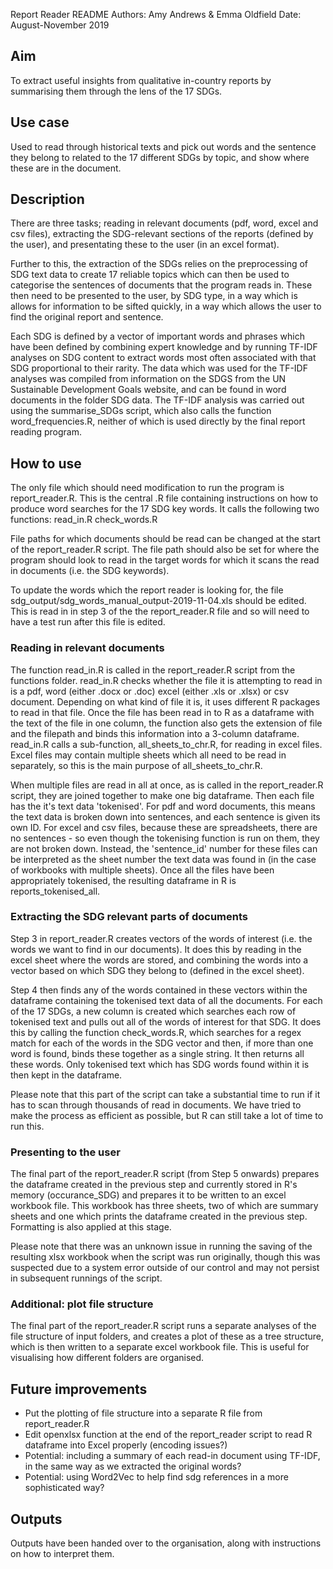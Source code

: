 Report Reader README 
Authors: Amy Andrews & Emma Oldfield
Date: August-November 2019

## Aim

To extract useful insights from qualitative in-country reports by summarising them through the lens of the 17 SDGs.

## Use case

Used to read through historical texts and pick out words and the sentence they belong to related to the 17 different SDGs by topic, and show where these are in the document.

## Description

There are three tasks; reading in relevant documents (pdf, word, excel and csv files), extracting the SDG-relevant sections of the reports (defined by the user), and presentating these to the user (in an excel format).

Further to this, the extraction of the SDGs relies on the preprocessing of SDG text data to create 17 reliable topics which can then be used to categorise the sentences of documents that the program reads in. These then need to be presented to the user, by SDG type, in a way which is allows for information to be sifted quickly, in a way which allows the user to find the original report and sentence. 

Each SDG is defined by a vector of important words and phrases which have been defined by combining expert knowledge and by running TF-IDF analyses on SDG content to extract words most often associated with that SDG proportional to their rarity. The data which was used for the TF-IDF analyses was compiled from information on the SDGS from the UN Sustainable Development Goals website, and can be found in word documents in the folder SDG data. The TF-IDF analysis was carried out using the summarise_SDGs script, which also calls the function word_frequencies.R, neither of which is used directly by the final report reading program.

## How to use

The only file which should need modification to run the program is report_reader.R. This is the central .R file containing instructions on how to produce word searches for the 17 SDG key words. It calls the following two functions:
  read_in.R 
  check_words.R

File paths for which documents should be read can be changed at the start of the report_reader.R script. The file path should also be set for where the program should look to read in the target words for which it scans the read in documents (i.e. the SDG keywords).

To update the words which the report reader is looking for, the file sdg_output/sdg_words_manual_output-2019-11-04.xls should be edited. This is read in in step 3 of the the report_reader.R file and so will need to have a test run after this file is edited.

### Reading in relevant documents 

The function read_in.R is called in the report_reader.R script from the functions folder. read_in.R checks whether the file it is attempting to read in is a pdf, word (either .docx or .doc) excel (either .xls or .xlsx) or csv document. Depending on what kind of file it is, it uses different R packages to read in that file. Once the file has been read in to R as a dataframe with the text of the file in one column, the function also gets the extension of file and the filepath and binds this information into a 3-column dataframe. read_in.R calls a sub-function, all_sheets_to_chr.R, for reading in excel files. Excel files may contain multiple sheets which all need to be read in separately, so this is the main purpose of all_sheets_to_chr.R.

When multiple files are read in all at once, as is called in the report_reader.R script, they are joined together to make one big dataframe. 
Then each file has the it's text data 'tokenised'. For pdf and word documents, this means the text data is broken down into sentences, and each sentence is given its own ID. For excel and csv files, because these are spreadsheets, there are no sentences - so even though the tokenising function is run on them, they are not broken down. Instead, the 'sentence_id' number for these files can be interpreted as the sheet number the text data was found in (in the case of workbooks with multiple sheets). Once all the files have been appropriately tokenised, the resulting dataframe in R is reports_tokenised_all. 

### Extracting the SDG relevant parts of documents

Step 3 in report_reader.R creates vectors of the words of interest (i.e. the words we want to find in our documents). It does this by reading in the excel sheet where the words are stored, and combining the words into a vector based on which SDG they belong to (defined in the excel sheet).

Step 4 then finds any of the words contained in these vectors within the dataframe containing the tokenised text data of all the documents. For each of the 17 SDGs, a new column is created which searches each row of tokenised text and pulls out all of the words of interest for that SDG. It does this by calling the function check_words.R, which searches for a regex match for each of the words in the SDG vector and then, if more than one word is found, binds these together as a single string. It then returns all these words. Only tokenised text which has SDG words found within it is then kept in the dataframe.

Please note that this part of the script can take a substantial time to run if it has to scan through thousands of read in documents. We have tried to make the process as efficient as possible, but R can still take a lot of time to run this.

### Presenting to the user

The final part of the report_reader.R script (from Step 5 onwards) prepares the dataframe created in the previous step and currently stored in R's memory (occurance_SDG) and prepares it to be written to an excel workbook file. This workbook has three sheets, two of which are summary sheets and one which prints the dataframe created in the previous step. Formatting is also applied at this stage.

Please note that there was an unknown issue in running the saving of the resulting xlsx workbook when the script was run originally, though this was suspected due to a system error outside of our control and may not persist in subsequent runnings of the script.

### Additional: plot file structure

The final part of the report_reader.R script runs a separate analyses of the file structure of input folders, and creates a plot of these as a tree structure, which is then written to a separate excel workbook file. This is useful for visualising how different folders are organised.

## Future improvements 

- Put the plotting of file structure into a separate R file from report_reader.R
- Edit openxlsx function at the end of the report_reader script to read R dataframe into Excel properly (encoding issues?)
- Potential: including a summary of each read-in document using TF-IDF, in the same way as we extracted the original words?
- Potential: using Word2Vec to help find sdg references in a more sophisticated way?

## Outputs
Outputs have been handed over to the organisation, along with instructions on how to interpret them. 
  
